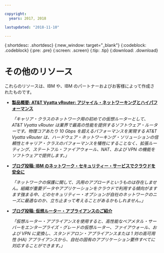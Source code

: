 ```yaml
---

copyright:
  years: 2017, 2018

lastupdated: "2018-11-10"

---
```


{:shortdesc: .shortdesc}
{:new_window: target="_blank"}
{:codeblock: .codeblock}
{:pre: .pre}
{:screen: .screen}
{:tip: .tip}
{:download: .download}

# その他のリソース

これらのリソースは、IBM や、IBM のパートナーおよびお客様によって作成されたものです。

* [**製品概要: AT&T Vyatta vRouter: アジャイル・ネットワーキングとハイパフォーマンス**](https://ibm.box.com/s/v1kp0nhfa8eqmnj0klosc8zkgixzcis2)

    *「キャリア・クラスのネットワーク用の初めての仮想ルーターとして、AT&T Vyatta vRouter は業界で最高の性能を提供するソフトウェア・ルーターです。物理コアあたり 10 Gbps を超えるパフォーマンスを実現する AT&T Vyatta vRouter は、ハードウェア・ネットワーキング・ソリューションの信頼性とキャリア・クラスのパフォーマンスを犠牲にすることなく、拡張ルーティング、ステートフル・ファイアウォール、NAT、および VPN の機能をソフトウェアで提供します。」*

* [**ブログ投稿: IBM のネットワーク・セキュリティー・サービスでクラウドを安全に**](https://www.ibm.com/blogs/bluemix/2017/09/keep-cloud-safe-ibm-network-security-services/)

    *「ネットワークの保護に関して、汎用のアプローチというものは存在しません。組織が重要データやアプリケーションをクラウドで利用する傾向がますます強まる中、どのセキュリティー・オプションが自社のネットワークのニーズに最適なのか、立ち止まって考えることがあるかもしれません。」*
    
* [**ブログ投稿: 仮想ルーター・アプライアンスのご紹介**](https://www.ibm.com/blogs/bluemix/2017/07/virtual-router-appliance/)

    *「仮想ルーター・アプライアンスを使用すると、高性能なベアメタル・サーバーをエンタープライズ・グレードの仮想ルーター、ファイアウォール、および VPN に変換し、スタンドアロン・アプライアンスまたは 1 対の高可用性 (HA) アプライアンスから、自社の固有のアプリケーション要件すべてに対応することができます。」*
